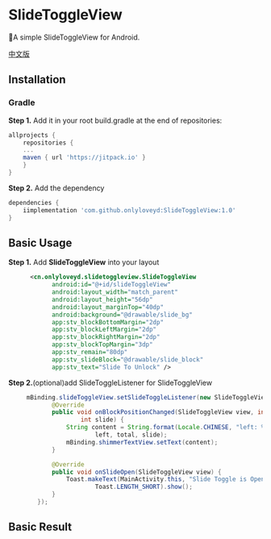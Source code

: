 # SlideToggleView
🍎A simple SlideToggleView for Android.

[中文版]()

## Installation
### Gradle
**Step 1.** Add it in your root build.gradle at the end of repositories:
```groovy
allprojects {
    repositories {
	...
	maven { url 'https://jitpack.io' }
    }
}
``` 
**Step 2.** Add the dependency
```groovy
dependencies {
    iimplementation 'com.github.onlyloveyd:SlideToggleView:1.0'
}
```

## Basic Usage
**Step 1.** Add **SlideToggleView** into your layout
```xml
      <cn.onlyloveyd.slidetoggleview.SlideToggleView
            android:id="@+id/slideToggleView"
            android:layout_width="match_parent"
            android:layout_height="56dp"
            android:layout_marginTop="40dp"
            android:background="@drawable/slide_bg"
            app:stv_blockBottomMargin="2dp"
            app:stv_blockLeftMargin="2dp"
            app:stv_blockRightMargin="2dp"
            app:stv_blockTopMargin="3dp"
            app:stv_remain="80dp"
            app:stv_slideBlock="@drawable/slide_block"
            app:stv_text="Slide To Unlock" />
```
**Step 2.**(optional)add SlideToggleListener for SlideToggleView
```java
     mBinding.slideToggleView.setSlideToggleListener(new SlideToggleView.SlideToggleListener() {
            @Override
            public void onBlockPositionChanged(SlideToggleView view, int left, int total,
                    int slide) {
                String content = String.format(Locale.CHINESE, "left: %d - total: %d - slide: %d",
                        left, total, slide);
                mBinding.shimmerTextView.setText(content);
            }

            @Override
            public void onSlideOpen(SlideToggleView view) {
                Toast.makeText(MainActivity.this, "Slide Toggle is Open",
                        Toast.LENGTH_SHORT).show();
            }
        });
```

## Basic Result


